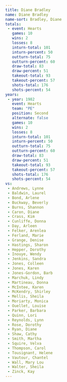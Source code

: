 ```yaml
---
title: Diane Bradley
name: Diane Bradley
name-sort: Bradley, Diane
totals:
 - event: Hearts
   games: 10
   wins: 2
   losses: 8
   inturn-total: 101
   inturn-percent: 50
   outturn-total: 75
   outturn-percent: 60
   draw-total: 83
   draw-percent: 51
   takeout-total: 93
   takeout-percent: 57
   shots-total: 176
   shots-percent: 54
years:
 - year: 1982
   event: Hearts
   team: "PE"
   position: Second
   alternate: false
   games: 10
   wins: 2
   losses: 8
   inturn-total: 101
   inturn-percent: 50
   outturn-total: 75
   outturn-percent: 60
   draw-total: 83
   draw-percent: 51
   takeout-total: 93
   takeout-percent: 57
   shots-total: 176
   shots-percent: 54
vs:
 - Andrews, Lynne
 - Baldwin, Laurel
 - Bond, Arlene
 - Buckway, Beverly
 - Burns, Shannon
 - Caron, Diane
 - Crass, Kim
 - Cunliffe, Donna
 - Day, Arleen
 - Felker, Arenlea
 - Ferland, Marie
 - Grange, Denise
 - Hastings, Sharon
 - Hepper, Dorothy
 - Inouye, Wendy
 - Jenkins, Sandra
 - Jones, Colleen
 - Jones, Karen
 - Jones-Gordon, Barb
 - Marchuk, Lindy
 - Martineau, Donna
 - McIntee, Karen
 - McKendry, Shirley
 - Mellis, Sheila
 - Moriarty, Monica
 - Ouellet, Louise
 - Parker, Barbara
 - Quinn, Lori
 - Reynolds, Lynn
 - Rose, Dorothy
 - Ryan, Diane
 - Shaw, Cathy
 - Smith, Martha
 - Squire, Velva
 - Thompson, Carol
 - Tousignant, Helene
 - Vautour, Chantel
 - Wall, Mary Lou
 - Walter, Sheila
 - Zinck, Kay
---
```


